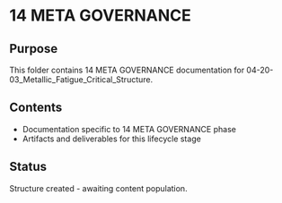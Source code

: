 # 14 META GOVERNANCE

## Purpose
This folder contains 14 META GOVERNANCE documentation for 04-20-03_Metallic_Fatigue_Critical_Structure.

## Contents
- Documentation specific to 14 META GOVERNANCE phase
- Artifacts and deliverables for this lifecycle stage

## Status
Structure created - awaiting content population.
